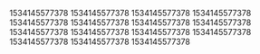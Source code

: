 1534145577378
1534145577378
1534145577378
1534145577378
1534145577378
1534145577378
1534145577378
1534145577378
1534145577378
1534145577378
1534145577378
1534145577378
1534145577378
1534145577378
1534145577378